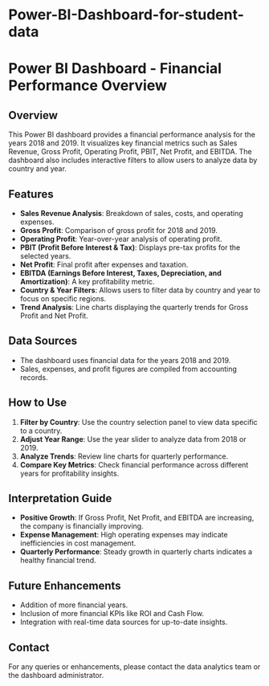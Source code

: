 # Power-BI-Dashboard-for-student-data
# Power BI Dashboard - Financial Performance Overview

## Overview
This Power BI dashboard provides a financial performance analysis for the years 2018 and 2019. It visualizes key financial metrics such as Sales Revenue, Gross Profit, Operating Profit, PBIT, Net Profit, and EBITDA. The dashboard also includes interactive filters to allow users to analyze data by country and year.

## Features
- **Sales Revenue Analysis**: Breakdown of sales, costs, and operating expenses.
- **Gross Profit**: Comparison of gross profit for 2018 and 2019.
- **Operating Profit**: Year-over-year analysis of operating profit.
- **PBIT (Profit Before Interest & Tax)**: Displays pre-tax profits for the selected years.
- **Net Profit**: Final profit after expenses and taxation.
- **EBITDA (Earnings Before Interest, Taxes, Depreciation, and Amortization)**: A key profitability metric.
- **Country & Year Filters**: Allows users to filter data by country and year to focus on specific regions.
- **Trend Analysis**: Line charts displaying the quarterly trends for Gross Profit and Net Profit.

## Data Sources
- The dashboard uses financial data for the years 2018 and 2019.
- Sales, expenses, and profit figures are compiled from accounting records.

## How to Use
1. **Filter by Country**: Use the country selection panel to view data specific to a country.
2. **Adjust Year Range**: Use the year slider to analyze data from 2018 or 2019.
3. **Analyze Trends**: Review line charts for quarterly performance.
4. **Compare Key Metrics**: Check financial performance across different years for profitability insights.

## Interpretation Guide
- **Positive Growth**: If Gross Profit, Net Profit, and EBITDA are increasing, the company is financially improving.
- **Expense Management**: High operating expenses may indicate inefficiencies in cost management.
- **Quarterly Performance**: Steady growth in quarterly charts indicates a healthy financial trend.

## Future Enhancements
- Addition of more financial years.
- Inclusion of more financial KPIs like ROI and Cash Flow.
- Integration with real-time data sources for up-to-date insights.

## Contact
For any queries or enhancements, please contact the data analytics team or the dashboard administrator.

